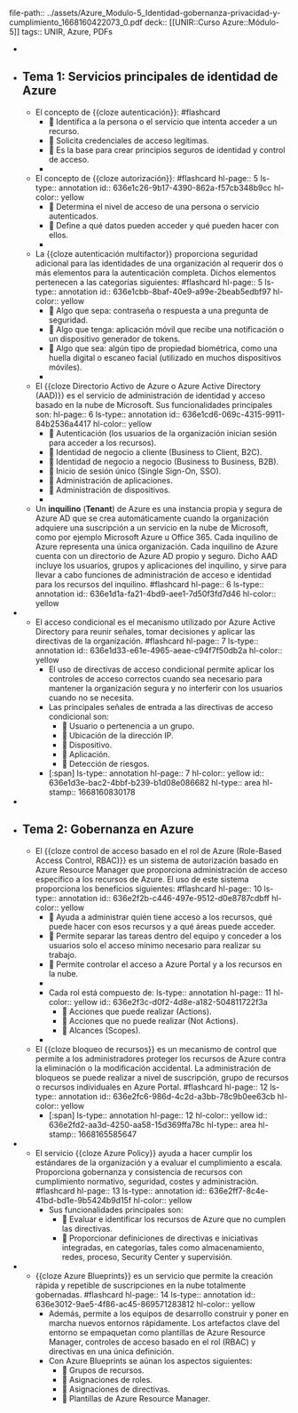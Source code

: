 file-path:: ../assets/Azure_Modulo-5_Identidad-gobernanza-privacidad-y-cumplimiento_1668160422073_0.pdf
deck:: [[UNIR::Curso Azure::Módulo-5]]
tags:: UNIR, Azure, PDFs

-
- ## Tema 1: Servicios principales de identidad de Azure
	- El concepto de {{cloze autenticación}}: #flashcard
		-  Identifica a la persona o el servicio que intenta acceder a un recurso.
		-  Solicita credenciales de acceso legítimas.
		-  Es la base para crear principios seguros de identidad y control de acceso.
		-
	- El concepto de {{cloze autorización}}: #flashcard
	  hl-page:: 5
	  ls-type:: annotation
	  id:: 636e1c26-9b17-4390-862a-f57cb348b9cc
	  hl-color:: yellow
		-  Determina el nivel de acceso de una persona o servicio autenticados.
		-  Define a qué datos pueden acceder y qué pueden hacer con ellos.
		-
	- La {{cloze autenticación multifactor}} proporciona seguridad adicional para las identidades de una organización al requerir dos o más elementos para la autenticación completa. Dichos elementos pertenecen a las categorías siguientes: #flashcard
	  hl-page:: 5
	  ls-type:: annotation
	  id:: 636e1cbb-8baf-40e9-a99e-2beab5edbf97
	  hl-color:: yellow
		-  Algo que sepa: contraseña o respuesta a una pregunta de seguridad.
		-  Algo que tenga: aplicación móvil que recibe una notificación o un dispositivo generador de tokens.
		-  Algo que sea: algún tipo de propiedad biométrica, como una huella digital o escaneo facial (utilizado en muchos dispositivos móviles).
		-
	- El {{cloze Directorio Activo de Azure o Azure Active Directory (AAD)}} es el servicio de administración de identidad y acceso basado en la nube de Microsoft. Sus funcionalidades principales son:
	  hl-page:: 6
	  ls-type:: annotation
	  id:: 636e1cd6-069c-4315-9911-84b2536a4417
	  hl-color:: yellow
		-  Autenticación (los usuarios de la organización inician sesión para acceder a los recursos).
		-  Identidad de negocio a cliente (Business to Client, B2C).
		-  Identidad de negocio a negocio (Business to Business, B2B).
		-  Inicio de sesión único (Single Sign-On, SSO).
		-  Administración de aplicaciones.
		-  Administración de dispositivos.
		-
	- Un **inquilino** (**Tenant**) de Azure es una instancia propia y segura de Azure AD que se crea automáticamente cuando la organización adquiere una suscripción a un servicio en la nube de Microsoft, como por ejemplo Microsoft Azure u Office 365. Cada inquilino de Azure representa una única organización. Cada inquilino de Azure cuenta con un directorio de Azure AD propio y seguro. Dicho AAD incluye los usuarios, grupos y aplicaciones del inquilino, y sirve para llevar a cabo funciones de administración de acceso e identidad para los recursos del inquilino. #flashcard
	  hl-page:: 6
	  ls-type:: annotation
	  id:: 636e1d1a-fa21-4bd9-aee1-7d50f3fd7d46
	  hl-color:: yellow
-
	- El acceso condicional es el mecanismo utilizado por Azure Active Directory para reunir señales, tomar decisiones y aplicar las directivas de la organización. #flashcard
	  hl-page:: 7
	  ls-type:: annotation
	  id:: 636e1d33-e61e-4965-aeae-c94f7f50db2a
	  hl-color:: yellow
		- El uso de directivas de acceso condicional permite aplicar los controles de acceso correctos cuando sea necesario para mantener la organización segura y no interferir con los usuarios cuando no se necesita.
		- Las principales señales de entrada a las directivas de acceso condicional son:
			-  Usuario o pertenencia a un grupo.
			-  Ubicación de la dirección IP.
			-  Dispositivo.
			-  Aplicación.
			-  Detección de riesgos.
		- [:span]
		  ls-type:: annotation
		  hl-page:: 7
		  hl-color:: yellow
		  id:: 636e1d3e-bac2-4bbf-b239-b1d08e086682
		  hl-type:: area
		  hl-stamp:: 1668160830178
-
- ## Tema 2: Gobernanza en Azure
	- El {{cloze control de acceso basado en el rol de Azure (Role-Based Access Control, RBAC)}} es un sistema de autorización basado en Azure Resource Manager que proporciona administración de acceso específico a los recursos de Azure. El uso de este sistema proporciona los beneficios siguientes: #flashcard
	  hl-page:: 10
	  ls-type:: annotation
	  id:: 636e2f2b-c446-497e-9512-d0e8787cdbff
	  hl-color:: yellow
		-  Ayuda a administrar quién tiene acceso a los recursos, qué puede hacer con esos recursos y a qué áreas puede acceder.
		-  Permite separar las tareas dentro del equipo y conceder a los usuarios solo el acceso mínimo necesario para realizar su trabajo.
		-  Permite controlar el acceso a Azure Portal y a los recursos en la nube.
		-
		- Cada rol está compuesto de:
		  ls-type:: annotation
		  hl-page:: 11
		  hl-color:: yellow
		  id:: 636e2f3c-d0f2-4d8e-a182-504811722f3a
			-  Acciones que puede realizar (Actions).
			-  Acciones que no puede realizar (Not Actions).
			-  Alcances (Scopes).
		-
	- El {{cloze bloqueo de recursos}} es un mecanismo de control que permite a los administradores proteger los recursos de Azure contra la eliminación o la modificación accidental. La administración de bloqueos se puede realizar a nivel de suscripción, grupo de recursos o recursos individuales en Azure Portal. #flashcard
	  hl-page:: 12
	  ls-type:: annotation
	  id:: 636e2fc6-986d-4c2d-a3bb-78c9b0ee63cb
	  hl-color:: yellow
		- [:span]
		  ls-type:: annotation
		  hl-page:: 12
		  hl-color:: yellow
		  id:: 636e2fd2-aa3d-4250-aa58-15d369ffa78c
		  hl-type:: area
		  hl-stamp:: 1668165585647
-
	- El servicio {{cloze Azure Policy}} ayuda a hacer cumplir los estándares de la organización y a evaluar el cumplimiento a escala. Proporciona gobernanza y consistencia de recursos con cumplimiento normativo, seguridad, costes y administración. #flashcard
	  hl-page:: 13
	  ls-type:: annotation
	  id:: 636e2ff7-8c4e-41bd-bd1e-9b5424b9d15f
	  hl-color:: yellow
		- Sus funcionalidades principales son:
			-  Evaluar e identificar los recursos de Azure que no cumplen las directivas.
			-  Proporcionar definiciones de directivas e iniciativas integradas, en categorías, tales como almacenamiento, redes, proceso, Security Center y supervisión.
-
	- {{cloze Azure Blueprints}} es un servicio que permite la creación rápida y repetible de suscripciones en la nube totalmente gobernadas. #flashcard
	  hl-page:: 14
	  ls-type:: annotation
	  id:: 636e3012-9ae5-4f86-ac45-869571283812
	  hl-color:: yellow
		- Además, permite a los equipos de desarrollo construir y poner en marcha nuevos entornos rápidamente. Los artefactos clave del entorno se empaquetan como plantillas de Azure Resource Manager, controles de acceso basado en el rol (RBAC) y directivas en una única definición.
		- Con Azure Blueprints se aúnan los aspectos siguientes:
			-  Grupos de recursos.
			-  Asignaciones de roles.
			-  Asignaciones de directivas.
			-  Plantillas de Azure Resource Manager.